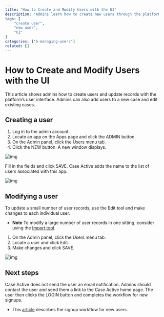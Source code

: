 ```yaml
---
title: "How to Create and Modify Users with the UI"
description: "Admins learn how to create new users through the platform UI."
tags: [
    "create user",
    "new user",
    "UI"
]
categories: ["5-managing-users"]
related: []
---
```


# How to Create and Modify Users with the UI

This article shows admins how to create users and update records with the platform’s user interface. Admins can also add users to a new case and edit existing cases.

## Creating a user

1. Log in to the admin account.
2. Locate an app on the Apps page and click the ADMIN button.
3. On the Admin panel, click the Users menu tab.
4. Click the NEW button. A new window displays.

![img](/images/ui-1.png)

Fill in the fields and click SAVE. Case Active adds the name to the list of users associated with this app.

![img](/images/ui-2.png)

## Modifying a user

To update a small number of user records, use the Edit tool and make changes to each individual user.

* **Note**  To modify a large number of user records in one sitting, consider using the <a href="docs/how-to-create-users-with-import-tool" target="_blank">Import tool</a>.

1. On the Admin panel, click the Users menu tab.
2. Locate a user and click Edit.
3. Make changes and click SAVE.

![img](/images/ui-3.png)

## Next steps

Case Active does not send the user an email notification. Admins should contact the user and send them a link to the Case Active home page. The user then clicks the LOGIN button and completes the workflow for new signups.

  * This <a href="docs/how-users-create-a-new-account" target="_blank">article</a> describes the signup workflow for new users.
